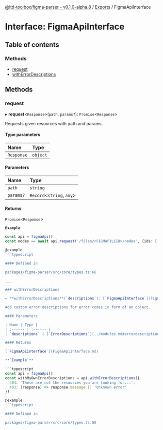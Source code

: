 [@ltd-toolbox/figma-parser - v0.1.0-alpha.8](../README.md) / [Exports](../modules.md) / FigmaApiInterface

# Interface: FigmaApiInterface

## Table of contents

### Methods

- [request](FigmaApiInterface.md#request)
- [withErrorDescriptions](FigmaApiInterface.md#witherrordescriptions)

## Methods

### request

▸ **request**\<`Response`\>(`path`, `params?`): `Promise`\<`Response`\>

Requests given resources with path and params.

#### Type parameters

| Name | Type |
| :------ | :------ |
| `Response` | `object` |

#### Parameters

| Name | Type |
| :------ | :------ |
| `path` | `string` |
| `params?` | `Record`\<`string`, `any`\> |

#### Returns

`Promise`\<`Response`\>

**`Example`**

```typescript
const api = figmaApi()
const nodes == await api.request('/files/<FIGMAFILEID>/nodes', {ids: ['111:11', '111:12', depth: 1]})

@example
```typescript

#### Defined in

packages/figma-parser/src/core/types.ts:66

___

### withErrorDescriptions

▸ **withErrorDescriptions**(`descriptions`): [`FigmaApiInterface`](FigmaApiInterface.md)

Add custom error descriptions for error codes in form of an object.

#### Parameters

| Name | Type |
| :------ | :------ |
| `descriptions` | [`ErrorDescriptions`](../modules.md#errordescriptions) |

#### Returns

[`FigmaApiInterface`](FigmaApiInterface.md)

**`Example`**

```typescript
const api = figmaApi()
const withMyOwnErrorDescriptions = api.withErrorDescriptions({
  404: 'These are not the resources you are looking for...',
  403: (response) => response.message || 'Unknown error'
})

@example
```typescript

#### Defined in

packages/figma-parser/src/core/types.ts:50
